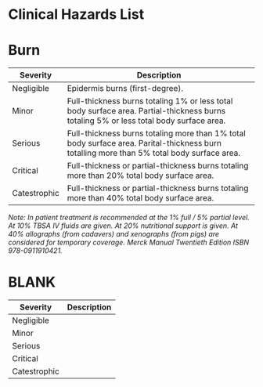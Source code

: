 Clinical Hazards List
=====================

# Burn

| Severity | Description |
| -------- | ----------- |
| Negligible | Epidermis burns (first-degree). |
| Minor | Full-thickness burns totaling 1% or less total body surface area.  Partial-thickness burns totaling 5% or less total body surface area. |
| Serious | Full-thickness burns totaling more than 1% total body surface area.  Parital-thickness burn totalling more than 5% total body surface area. |
| Critical | Full-thickness or partial-thickness burns totaling more than 20% total body surface area. |
| Catestrophic | Full-thickness or partial-thickness burns totaling more than 40% total body surface area. |

*Note: In patient treatment is recommended at the 1% full / 5% partial level.  At 10% TBSA IV fluids are given.  At 20% nutritional support is given.  At 40% allographs (from cadavers) and xenographs (from pigs) are considered for temporary coverage.  Merck Manual Twentieth Edition ISBN 978-0911910421.*

# BLANK

| Severity | Description |
| -------- | ----------- |
| Negligible | |
| Minor | |
| Serious | |
| Critical | |
| Catestrophic | |
